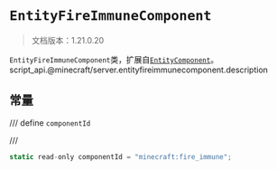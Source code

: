 # `EntityFireImmuneComponent`

> 文档版本：1.21.0.20

`EntityFireImmuneComponent`类，扩展自[`EntityComponent`](./entitycomponent.md)。script_api.@minecraft/server.entityfireimmunecomponent.description

## 常量

/// define
`componentId`


///

```js
static read-only componentId = "minecraft:fire_immune";
```

